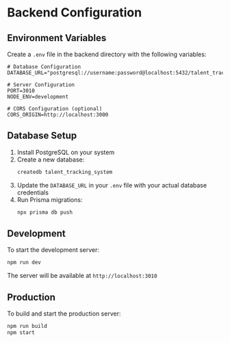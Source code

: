 # Backend Configuration

## Environment Variables

Create a `.env` file in the backend directory with the following variables:

```env
# Database Configuration
DATABASE_URL="postgresql://username:password@localhost:5432/talent_tracking_system"

# Server Configuration
PORT=3010
NODE_ENV=development

# CORS Configuration (optional)
CORS_ORIGIN=http://localhost:3000
```

## Database Setup

1. Install PostgreSQL on your system
2. Create a new database:
   ```bash
   createdb talent_tracking_system
   ```
3. Update the `DATABASE_URL` in your `.env` file with your actual database credentials
4. Run Prisma migrations:
   ```bash
   npx prisma db push
   ```

## Development

To start the development server:
```bash
npm run dev
```

The server will be available at `http://localhost:3010`

## Production

To build and start the production server:
```bash
npm run build
npm start
``` 